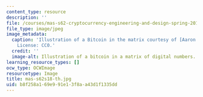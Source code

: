 ```yaml
---
content_type: resource
description: ''
file: /courses/mas-s62-cryptocurrency-engineering-and-design-spring-2018/b8f258a169e991e13f8aa43d1f1335dd_mas-s62s18-th.jpg
file_type: image/jpeg
image_metadata:
  caption: 'Illustration of a Bitcoin in the matrix courtesy of [Aaron J. Olson](https://pixabay.com/illustrations/bitcoin-crypto-money-blockchain-3767104/).
    License: CC0.'
  credit: ''
  image-alt: Illustration of a bitcoin in a matrix of digital numbers.
learning_resource_types: []
ocw_type: OCWImage
resourcetype: Image
title: mas-s62s18-th.jpg
uid: b8f258a1-69e9-91e1-3f8a-a43d1f1335dd
---
```

